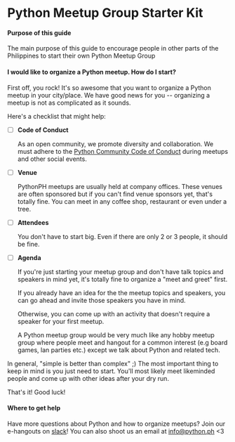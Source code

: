 # Python Meetup Group Starter Kit

#### Purpose of this guide
The main purpose of this guide to encourage people in other parts of the Philippines to start their own Python Meetup Group

#### I would like to organize a Python meetup. How do I start?
First off, you rock! It's so awesome that you want to organize a Python meetup in your city/place. We have good news for you -- organizing a meetup is not as complicated as it sounds.

Here's a checklist that might help:
- [ ]  **Code of Conduct**

   As an open community, we promote diversity and collaboration. We must adhere to the [Python Community Code of Conduct](https://www.python.org/psf/codeofconduct/) during meetups and other social events.

- [ ] **Venue**

   PythonPH meetups are usually held at company offices. These venues are often sponsored but if you can't find venue sponsors yet, that's totally fine. You can meet in any coffee shop, restaurant or even under a tree.

- [ ] **Attendees**

   You don't have to start big. Even if there are only 2 or 3 people, it should be fine.

- [ ] **Agenda**

   If you're just starting your meetup group and don't have talk topics and speakers in mind yet, it's totally fine to organize a "meet and greet" first.

   If you already have an idea for the the meetup topics and speakers, you can go ahead and invite those speakers you have in mind.

   Otherwise, you can come up with an activity that doesn't require a speaker for your first meetup.

   A Python meetup group would be very much like any hobby meetup group where people meet and hangout for a common interest (e.g board games, lan parties etc.) except we talk about Python and related tech.

In general, "simple is better than complex" ;)
The most important thing to keep in mind is you just need to start. You'll most likely meet likeminded people and come up with other ideas after your dry run.

That's it! Good luck!

#### Where to get help
Have more questions about Python and how to organize meetups? Join our e-hangouts on [slack](https://python.ph/slack/)! You can also shoot us an email at info@python.ph <3
